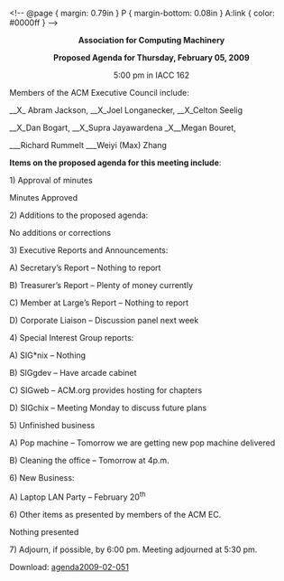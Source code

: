 &lt;!-- 		@page { margin: 0.79in } 		P { margin-bottom: 0.08in } 		A:link { color: #0000ff } 	--&gt;
<p style="0;" align="center"><a href="http://www.acm.ndsu.nodak.edu/wp-content/uploads/2009/02/agenda2009-02-051.doc"></a><span style="Century Schoolbook,serif;"><span style="medium;"><span style="underline;"><strong>Association for Computing Machinery</strong></span></span></span></p>
<p style="0;" align="center"><span style="Century Schoolbook,serif;"><span style="small;"><strong>Proposed Agenda for Thursday, February 05, 2009</strong></span></span></p>
<p style="0;" align="center"><span style="Century Schoolbook,serif;"><span style="small;">5:00 pm in IACC 162</span></span></p>
<p style="0;"></p>
<p style="0;"><span style="Century Schoolbook,serif;"><span style="underline;">Members of the ACM Executive Council include</span></span><span style="Century Schoolbook,serif;">: </span></p>
<p style="0;"><span style="Century Schoolbook,serif;">__X_ Abram Jackson,	__X_Joel Longanecker, 		__X_Celton Seelig </span></p>
<p style="0;"><span style="Century Schoolbook,serif;">__X_Dan Bogart,		__X_</span><span style="Century Schoolbook L,serif;">Supra Jayawardena</span> <span style="Century Schoolbook,serif;">_X__Megan Bouret,</span></p>
<p style="0;"><span style="Century Schoolbook,serif;">___Richard Rummelt	___Weiyi (Max) Zhang </span></p>
<p style="0;"></p>
<p style="0;"><span style="Century Schoolbook,serif;"><strong>Items on the proposed agenda for this meeting include</strong></span><span style="Century Schoolbook,serif;">:</span></p>
<p style="0;"><span style="Century Schoolbook,serif;">1) </span><span style="Century Schoolbook,serif;"><span style="underline;">Approval of minutes</span></span></p>
<p style="0;"><span style="Century Schoolbook,serif;"> Minutes Approved</span></p>
<p style="0;"><span style="Century Schoolbook,serif;">2) </span><span style="Century Schoolbook,serif;"><span style="underline;">Additions to the proposed agenda:</span></span></p>
<p style="none;"><span style="Century Schoolbook,serif;"> No additions or corrections</span></p>
<p style="0;"><span style="Century Schoolbook,serif;">3) </span><span style="Century Schoolbook,serif;"><span style="underline;">Executive Reports and Announcements</span></span><span style="Century Schoolbook,serif;">:</span></p>
<p style="0;"><span style="Century Schoolbook,serif;"> A)  Secretary’s Report – Nothing to report</span></p>
<p style="0;"><span style="Century Schoolbook,serif;"> B)  Treasurer’s Report – Plenty of money currently</span></p>
<p style="0;"><span style="Century Schoolbook,serif;"> C)  Member at Large’s Report – Nothing to report</span></p>
<p style="0;"><span style="Century Schoolbook,serif;"> D)  Corporate Liaison – Discussion panel next week</span></p>
<p style="0;"></p>
<p style="0;"><span style="Century Schoolbook,serif;">4) </span><span style="Century Schoolbook,serif;"><span style="underline;">Special Interest Group reports</span></span><span style="Century Schoolbook,serif;">:</span></p>
<p style="0;"><span style="Century Schoolbook,serif;"> A)  SIG*nix – Nothing</span></p>
<p style="0;"><span style="Century Schoolbook,serif;"> B)  SIGgdev – Have arcade cabinet</span></p>
<p style="0;"><span style="Century Schoolbook,serif;"> C)  SIGweb – ACM.org provides hosting for chapters</span></p>
<p style="0;"><span style="Century Schoolbook,serif;"> D)  SIGchix – Meeting Monday to discuss future plans</span></p>
<p style="0;"></p>
<p style="0;"><span style="Century Schoolbook,serif;">5) </span><span style="Century Schoolbook,serif;"><span style="underline;">Unfinished business</span></span></p>
<p style="0;"><span style="Century Schoolbook,serif;"> A)  Pop machine – Tomorrow we are getting new pop machine delivered</span></p>
<p style="0;"><span style="Century Schoolbook,serif;"> B)  Cleaning the office – Tomorrow at 4p.m.</span></p>
<p style="0;"></p>
<p style="0;"><span style="Century Schoolbook,serif;">6) </span><span style="Century Schoolbook,serif;"><span style="underline;">New Business</span></span><span style="Century Schoolbook,serif;">:</span></p>
<p style="0;"><span style="Century Schoolbook,serif;"> A)  Laptop LAN Party – February 20<sup>th</sup></span></p>
<p style="0;"></p>
<p style="0;"><span style="Century Schoolbook,serif;">6) </span><span style="Century Schoolbook,serif;"><span style="underline;">Other items as presented by members of the ACM EC</span></span><span style="Century Schoolbook,serif;">.</span></p>
<p style="none;"><span style="Century Schoolbook,serif;"> Nothing presented</span></p>
<p style="0;"><span style="Century Schoolbook,serif;">7) </span><span style="Century Schoolbook,serif;"><span style="underline;">Adjourn, if possible, by 6:00 pm.</span></span><span style="Century Schoolbook,serif;"><span style="none;"> Meeting adjourned at 5:30 pm.</span></span></p>
<p style="0;">Download: <a href="http://www.acm.ndsu.nodak.edu/wp-content/uploads/2009/02/agenda2009-02-051.doc">agenda2009-02-051</a></p>